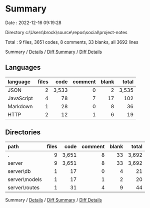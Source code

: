 # Summary

Date : 2022-12-16 09:19:28

Directory c:\\Users\\brock\\source\\repos\\social\\project-notes

Total : 9 files,  3651 codes, 8 comments, 33 blanks, all 3692 lines

Summary / [Details](details.md) / [Diff Summary](diff.md) / [Diff Details](diff-details.md)

## Languages
| language | files | code | comment | blank | total |
| :--- | ---: | ---: | ---: | ---: | ---: |
| JSON | 2 | 3,533 | 0 | 2 | 3,535 |
| JavaScript | 4 | 78 | 7 | 17 | 102 |
| Markdown | 1 | 28 | 0 | 8 | 36 |
| HTTP | 2 | 12 | 1 | 6 | 19 |

## Directories
| path | files | code | comment | blank | total |
| :--- | ---: | ---: | ---: | ---: | ---: |
| . | 9 | 3,651 | 8 | 33 | 3,692 |
| server | 9 | 3,651 | 8 | 33 | 3,692 |
| server\\db | 1 | 17 | 0 | 4 | 21 |
| server\\models | 1 | 17 | 1 | 2 | 20 |
| server\\routes | 1 | 31 | 4 | 9 | 44 |

Summary / [Details](details.md) / [Diff Summary](diff.md) / [Diff Details](diff-details.md)